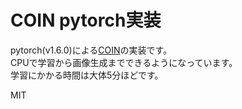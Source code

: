 # COIN pytorch実装
pytorch(v1.6.0)による[COIN](https://arxiv.org/abs/2103.03123)の実装です。\
CPUで学習から画像生成までできるようになっています。\
学習にかかる時間は大体5分ほどです。

MIT
